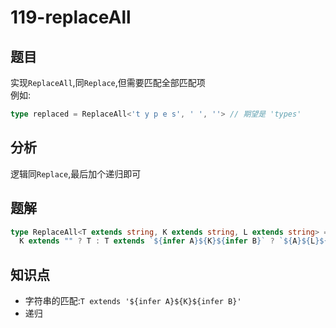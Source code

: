 # 119-replaceAll
## 题目
实现`ReplaceAll`,同`Replace`,但需要匹配全部匹配项  
例如:
```ts
type replaced = ReplaceAll<'t y p e s', ' ', ''> // 期望是 'types'
```
## 分析
逻辑同`Replace`,最后加个递归即可
## 题解
```ts
type ReplaceAll<T extends string, K extends string, L extends string> =
  K extends "" ? T : T extends `${infer A}${K}${infer B}` ? `${A}${L}${ReplaceAll<B, K, L>}` : T
```
## 知识点
- 字符串的匹配:`T extends '${infer A}${K}${infer B}'`
- 递归
